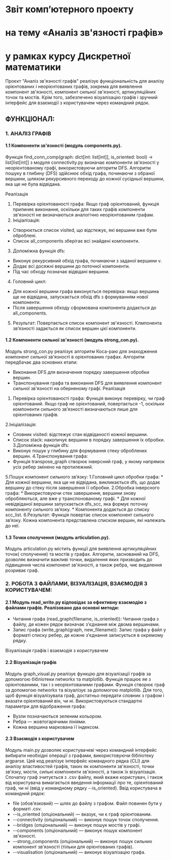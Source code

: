 # Звіт комп’ютерного проекту
# на тему «Аналіз зв'язності графів»
# у рамках курсу Дискретної математики

Проєкт "Аналіз зв'язності графів" реалізує функціональність для аналізу орієнтованих і неорієнтованих графів, зокрема для виявлення компонент
зв'язності, компонент сильної зв'язності, артикуляційних точок та мостів. Крім того, забезпечено візуалізацію графів і зручний інтерфейс для
взаємодії з користувачем через командний рядок.     


## ФУНКЦІОНАЛ:

### 1. АНАЛІЗ ГРАФІВ

#### 1.1 Компоненти зв'язності (модуль components.py). 
Функція find_conn_comp(graph: dict[int: list[int]], is_oriented: bool) -> list[list[int]] з модуля connectivity.py визначає компоненти зв'язності
у неорієнтованому графі, використовуючи алгоритм DFS. Алгоритм пошуку в глибину (DFS) здійснює обхід графа, починаючи з обраної вершини, шляхом
рекурсивного переходу до кожної сусідньої вершини, яка ще не була відвідана.

Реалізація
1. Перевірка орієнтованості графа: Якщо граф орієнтований, функція припиняє виконання, оскільки для таких графів компоненти зв'язності не
визначаються аналогічно неорієнтованим графам.
2. Ініціалізація:
* Створюється список visited, що відстежує, які вершини вже були оброблені.
* Список all_components зберігає всі знайдені компоненти.
3. Допоміжна функція dfs:
* Виконує рекурсивний обхід графа, починаючи з заданої вершини v.
* Додає всі досяжні вершини до поточної компоненти.
* Під час обходу позначає відвідані вершини.
4. Головний цикл:
* Для кожної вершини графа виконується перевірка: якщо вершина ще не відвідана, запускається обхід dfs з формуванням нової компоненти.
* Після завершення обходу сформована компонента додається до all_components.
5. Результат: Повертається список компонент зв'язності. Клмпонента зв’язності задається як список вершин цієї компоненти.



#### 1.2 Компоненти сильної зв'язності (модуль strong_con.py). 
Модуль strong_con.py реалізує алгоритм Коса-раю для знаходження компонент сильної
зв'язності в орієнтованих графах. Алгоритм передбачає два основних етапи:
  * Виконання DFS для визначення порядку завершення обробки вершин.
  * Транспонування графа та виконання DFS для виявлення компонент сильної зв'язності на оберненому графі.
Реалізація
1. Перевірка орієнтованості графа:
Функція виконує перевірку, чи граф орієнтований. Якщо граф не орієнтований, повертається -1, оскільки компоненти сильного зв’язності визначаються лише для орієнтованих графів.

2.Ініціалізація:
  * Словник visited: відстежує стан відвіданості кожної вершини.
  * Список stack: накопичує вершини в порядку завершення їх обробки.
3.Допоміжна функція dfs:
  * Виконує пошук у глибину для формування стеку оброблених вершин.
4.Транспонування графа: 
  * Функція transpose_graph створює інверсний граф, у якому напрямок усіх ребер змінено на протилежний.

5.Пошук компонент сильного зв’язку:
  1.Головний цикл обробки графа:
      * Для кожної вершини, яка ще не відвідана, викликається dfs, що додає вершину до стеку після завершення її обробки.
  2.Обробка інверсного графа:
      * Використовуючи стек завершення, вершини знову обробляються, але вже у транспонованому графі.
      * Для кожної невідвіданої вершини запускається dfs_scc, яка формує поточну компоненту сильного зв’язку.
      * Компонента додається до списку scc_list.
6.Результат:
  Функція повертає список компонент сильного зв’язку. Кожна компонента представлена списком вершин, які належать до неї.



#### 1.3 Точки сполучення (модуль articulation.py). 
Модуль articulation.py містить функції для виявлення артикуляційних точок( сполучення) та мостів у
графах. Алгоритм, заснований на DFS, дозволяє визначити важливі точки, видалення яких призводить до підвищення числа компонент зв'язності, а також
ребра, чиє видалення розриває граф.



### 2. РОБОТА З ФАЙЛАМИ, ВІЗУАЛІЗАЦІЯ, ВЗАЄМОДІЯ З КОРИСТУВАЧЕМ:

#### 2.1 Модуль read_write.py відповідає за ефективну взаємодію з файлами графів. Реалізовано два основні методи:
* Читання графа (read_graph(filename, is_oriented)): Читання графа з файлу, де кожен рядок визначає з'єднання між двома вершинами.
* Запис графа (write_graph(graph, new_filename)): Запис графа у файл у форматі списку ребер, де кожне з'єднання записується в окремому рядку.

Візуалізація графів і взаємодія з користувачем
#### 2.2 Візуалізація графів
Модуль graph_visual.py реалізує функцію для візуалізації графів за допомогою бібліотеки networkx та matplotlib. Функція працює яе з орієнтованими, так і з неорієнтованими графами. Функція створює граф за допомогою networkx та візуалізує за допомогою matplotlib.
Для того, щоб функція візуалізувала граф, достатньо передати словник з графом і вказати орієнтований він, чи ні.
Використовуються стандартні параметри для відображення графа:
* Вузли позначаються зеленим кольором.
* Ребра — жовтогарячими лініями.
* Кожна вершина маркована її індексом.

#### 2.3 Взаємодія з користувачем
Модуль main.py дозволяє користувачеві через командний інтерфейс вибирати необхідні операції з графами, використовуючи бібліотеку argparse.
Цей код реалізує інтерфейс командного рядка (CLI) для аналізу властивостей графів, таких як компоненти зв'язності, точки зв'язку, мости, сильні компоненти зв'язності, а також їх візуалізація.
Спочатку граф зчитується з .csv файлу, який вкаже користувач, і також від користувача вимагається введення інформації про те, орієнтований граф, чи ні (ввід у командному рядку --is_oriented).
Ввід користувача в командний рядок:
* file (обов’язковий) — шлях до файлу з графом. Файл повинен бути у форматі .csv.
* --is_oriented (опціональний) — вказує, чи є граф орієнтованим.
* --connectivity (опціональний) — виконує пошук точок сполучення.
* --bridges (опціональний) — виконує пошук мостів у графі.
* --components (опціональний) — виконує пошук компонент зв'язності.
* --strong_components (опціональний) — виконує пошук сильних компонент зв'язності (тільки для орієнтованих графів).
* --visualisation (опціональний) — виконує візуалізацію графа.

